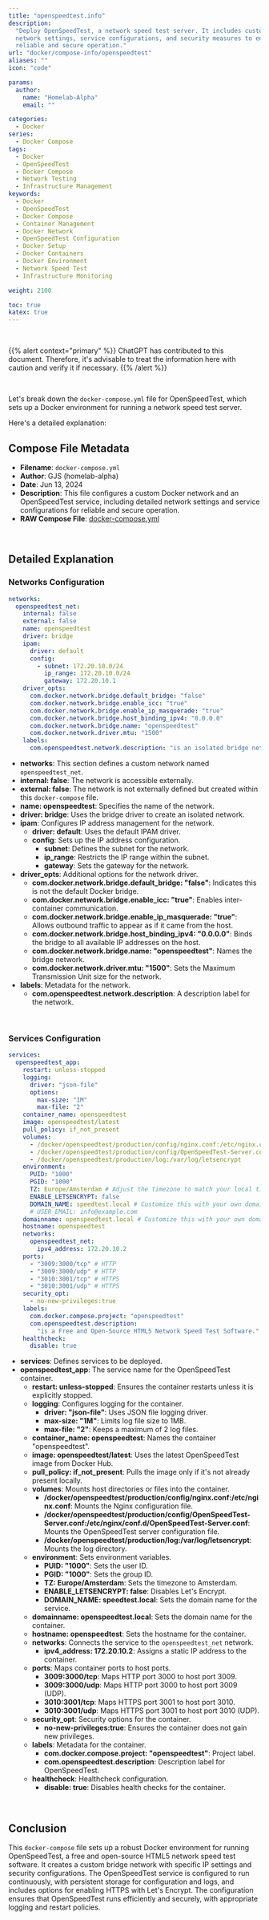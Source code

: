 ```yaml
---
title: "openspeedtest.info"
description:
  "Deploy OpenSpeedTest, a network speed test server. It includes custom Docker
  network settings, service configurations, and security measures to ensure
  reliable and secure operation."
url: "docker/compose-info/openspeedtest"
aliases: ""
icon: "code"

params:
  author:
    name: "Homelab-Alpha"
    email: ""

categories:
  - Docker
series:
  - Docker Compose
tags:
  - Docker
  - OpenSpeedTest
  - Docker Compose
  - Network Testing
  - Infrastructure Management
keywords:
  - Docker
  - OpenSpeedTest
  - Docker Compose
  - Container Management
  - Docker Network
  - OpenSpeedTest Configuration
  - Docker Setup
  - Docker Containers
  - Docker Environment
  - Network Speed Test
  - Infrastructure Monitoring

weight: 2100

toc: true
katex: true
---
```


<br />

{{% alert context="primary" %}}
ChatGPT has contributed to this document. Therefore, it's advisable to treat the
information here with caution and verify it if necessary. {{% /alert %}}

<br />

Let's break down the `docker-compose.yml` file for OpenSpeedTest, which sets up
a Docker environment for running a network speed test server.

Here's a detailed explanation:

## Compose File Metadata

- **Filename**: `docker-compose.yml`
- **Author**: GJS (homelab-alpha)
- **Date**: Jun 13, 2024
- **Description**: This file configures a custom Docker network and an
  OpenSpeedTest service, including detailed network settings and service
  configurations for reliable and secure operation.
- **RAW Compose File**: [docker-compose.yml]

<br />

## Detailed Explanation

### Networks Configuration

```yaml
networks:
  openspeedtest_net:
    internal: false
    external: false
    name: openspeedtest
    driver: bridge
    ipam:
      driver: default
      config:
        - subnet: 172.20.10.0/24
          ip_range: 172.20.10.0/24
          gateway: 172.20.10.1
    driver_opts:
      com.docker.network.bridge.default_bridge: "false"
      com.docker.network.bridge.enable_icc: "true"
      com.docker.network.bridge.enable_ip_masquerade: "true"
      com.docker.network.bridge.host_binding_ipv4: "0.0.0.0"
      com.docker.network.bridge.name: "openspeedtest"
      com.docker.network.driver.mtu: "1500"
    labels:
      com.openspeedtest.network.description: "is an isolated bridge network."
```

- **networks**: This section defines a custom network named `openspeedtest_net`.
- **internal: false**: The network is accessible externally.
- **external: false**: The network is not externally defined but created within
  this `docker-compose` file.
- **name: openspeedtest**: Specifies the name of the network.
- **driver: bridge**: Uses the bridge driver to create an isolated network.
- **ipam**: Configures IP address management for the network.
  - **driver: default**: Uses the default IPAM driver.
  - **config**: Sets up the IP address configuration.
    - **subnet**: Defines the subnet for the network.
    - **ip_range**: Restricts the IP range within the subnet.
    - **gateway**: Sets the gateway for the network.
- **driver_opts**: Additional options for the network driver.
  - **com.docker.network.bridge.default_bridge: "false"**: Indicates this is not
    the default Docker bridge.
  - **com.docker.network.bridge.enable_icc: "true"**: Enables inter-container
    communication.
  - **com.docker.network.bridge.enable_ip_masquerade: "true"**: Allows outbound
    traffic to appear as if it came from the host.
  - **com.docker.network.bridge.host_binding_ipv4: "0.0.0.0"**: Binds the bridge
    to all available IP addresses on the host.
  - **com.docker.network.bridge.name: "openspeedtest"**: Names the bridge
    network.
  - **com.docker.network.driver.mtu: "1500"**: Sets the Maximum Transmission
    Unit size for the network.
- **labels**: Metadata for the network.
  - **com.openspeedtest.network.description**: A description label for the
    network.

<br />

### Services Configuration

```yaml
services:
  openspeedtest_app:
    restart: unless-stopped
    logging:
      driver: "json-file"
      options:
        max-size: "1M"
        max-file: "2"
    container_name: openspeedtest
    image: openspeedtest/latest
    pull_policy: if_not_present
    volumes:
      - /docker/openspeedtest/production/config/nginx.conf:/etc/nginx.conf
      - /docker/openspeedtest/production/config/OpenSpeedTest-Server.conf:/etc/nginx/conf.d/OpenSpeedTest-Server.conf
      - /docker/openspeedtest/production/log:/var/log/letsencrypt
    environment:
      PUID: "1000"
      PGID: "1000"
      TZ: Europe/Amsterdam # Adjust the timezone to match your local timezone. You can find the full list of timezones here https://en.wikipedia.org/wiki/List_of_tz_database_time_zones.
      ENABLE_LETSENCRYPT: false
      DOMAIN_NAME: speedtest.local # Customize this with your own domain, e.g., `openspeedtest.local` to `openspeedtest.your-fqdn-here.com`.
      # USER_EMAIL: info@example.com
    domainname: openspeedtest.local # Customize this with your own domain, e.g., `openspeedtest.local` to `openspeedtest.your-fqdn-here.com`.
    hostname: openspeedtest
    networks:
      openspeedtest_net:
        ipv4_address: 172.20.10.2
    ports:
      - "3009:3000/tcp" # HTTP
      - "3009:3000/udp" # HTTP
      - "3010:3001/tcp" # HTTPS
      - "3010:3001/udp" # HTTPS
    security_opt:
      - no-new-privileges:true
    labels:
      com.docker.compose.project: "openspeedtest"
      com.openspeedtest.description:
        "is a Free and Open-Source HTML5 Network Speed Test Software."
    healthcheck:
      disable: true
```

- **services**: Defines services to be deployed.
- **openspeedtest_app**: The service name for the OpenSpeedTest container.
  - **restart: unless-stopped**: Ensures the container restarts unless it is
    explicitly stopped.
  - **logging**: Configures logging for the container.
    - **driver: "json-file"**: Uses JSON file logging driver.
    - **max-size: "1M"**: Limits log file size to 1MB.
    - **max-file: "2"**: Keeps a maximum of 2 log files.
  - **container_name: openspeedtest**: Names the container "openspeedtest".
  - **image: openspeedtest/latest**: Uses the latest OpenSpeedTest image from
    Docker Hub.
  - **pull_policy: if_not_present**: Pulls the image only if it's not already
    present locally.
  - **volumes**: Mounts host directories or files into the container.
    - **/docker/openspeedtest/production/config/nginx.conf:/etc/nginx.conf**:
      Mounts the Nginx configuration file.
    - **/docker/openspeedtest/production/config/OpenSpeedTest-Server.conf:/etc/nginx/conf.d/OpenSpeedTest-Server.conf**:
      Mounts the OpenSpeedTest server configuration file.
    - **/docker/openspeedtest/production/log:/var/log/letsencrypt**: Mounts the
      log directory.
  - **environment**: Sets environment variables.
    - **PUID: "1000"**: Sets the user ID.
    - **PGID: "1000"**: Sets the group ID.
    - **TZ: Europe/Amsterdam**: Sets the timezone to Amsterdam.
    - **ENABLE_LETSENCRYPT: false**: Disables Let's Encrypt.
    - **DOMAIN_NAME: speedtest.local**: Sets the domain name for the service.
  - **domainname: openspeedtest.local**: Sets the domain name for the container.
  - **hostname: openspeedtest**: Sets the hostname for the container.
  - **networks**: Connects the service to the `openspeedtest_net` network.
    - **ipv4_address: 172.20.10.2**: Assigns a static IP address to the
      container.
  - **ports**: Maps container ports to host ports.
    - **3009:3000/tcp**: Maps HTTP port 3000 to host port 3009.
    - **3009:3000/udp**: Maps HTTP port 3000 to host port 3009 (UDP).
    - **3010:3001/tcp**: Maps HTTPS port 3001 to host port 3010.
    - **3010:3001/udp**: Maps HTTPS port 3001 to host port 3010 (UDP).
  - **security_opt**: Security options for the container.
    - **no-new-privileges:true**: Ensures the container does not gain new
      privileges.
  - **labels**: Metadata for the container.
    - **com.docker.compose.project: "openspeedtest"**: Project label.
    - **com.openspeedtest.description**: Description label for OpenSpeedTest.
  - **healthcheck**: Healthcheck configuration.
    - **disable: true**: Disables health checks for the container.

<br />

## Conclusion

This `docker-compose` file sets up a robust Docker environment for running
OpenSpeedTest, a free and open-source HTML5 network speed test software. It
creates a custom bridge network with specific IP settings and security
configurations. The OpenSpeedTest service is configured to run continuously,
with persistent storage for configuration and logs, and includes options for
enabling HTTPS with Let's Encrypt. The configuration ensures that OpenSpeedTest
runs efficiently and securely, with appropriate logging and restart policies.

[docker-compose.yml]:
  https://raw.githubusercontent.com/homelab-alpha/docker/main/docker-compose-files/openspeedtest/docker-compose.yml

